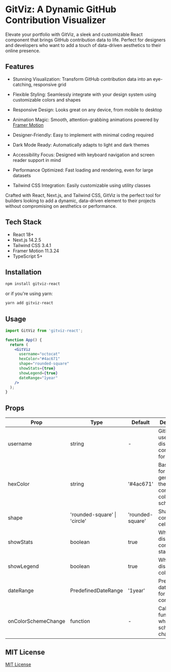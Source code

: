 # GitViz: A Dynamic GitHub Contribution Visualizer

Elevate your portfolio with GitViz, a sleek and customizable React component that brings GitHub contribution data to life. Perfect for designers and developers who want to add a touch of data-driven aesthetics to their online presence.

## Features

- Stunning Visualization: Transform GitHub contribution data into an eye-catching, responsive grid
- Flexible Styling: Seamlessly integrate with your design system using customizable colors and shapes
- Responsive Design: Looks great on any device, from mobile to desktop
- Animation Magic: Smooth, attention-grabbing animations powered by [Framer Motion](https://www.framer.com/motion/)

- Designer-Friendly: Easy to implement with minimal coding required
- Dark Mode Ready: Automatically adapts to light and dark themes
- Accessibility Focus: Designed with keyboard navigation and screen reader support in mind
- Performance Optimized: Fast loading and rendering, even for large datasets
- Tailwind CSS Integration: Easily customizable using utility classes

Crafted with React, Next.js, and Tailwind CSS, GitViz is the perfect tool for builders looking to add a dynamic, data-driven element to their projects without compromising on aesthetics or performance.


## Tech Stack

- React 18+
- Next.js 14.2.5
- Tailwind CSS 3.4.1
- Framer Motion 11.3.24
- TypeScript 5+

## Installation

```bash
npm install gitviz-react
```

or if you're using yarn:

```bash
yarn add gitviz-react
```

## Usage

```jsx
import GitViz from 'gitviz-react';

function App() {
  return (
    <GitViz
      username="octocat"
      hexColor="#4ac671"
      shape="rounded-square"
      showStats={true}
      showLegend={true}
      dateRange="1year"
    />
  );
}
```
## Props

| Prop | Type | Default | Description |
|------|------|---------|-------------|
| username | string | - | GitHub username to display contributions for |
| hexColor | string | '#4ac671' | Base color for generating the contribution color scheme |
| shape | 'rounded-square' \| 'circle' | 'rounded-square' | Shape of the contribution cells |
| showStats | boolean | true | Whether to display contribution statistics |
| showLegend | boolean | true | Whether to display the color legend |
| dateRange | PredefinedDateRange | '1year' | Predefined date range for contributions |
| onColorSchemeChange | function | - | Callback function when color scheme changes |

## MIT License

[MIT License](/LICENSE)

